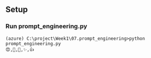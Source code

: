 ## Setup

### Run prompt_engineering.py
```
(azure) C:\project\Week1\07.prompt_engineering>python prompt_engineering.py
😍,🎉,👏,✨,👍
```
